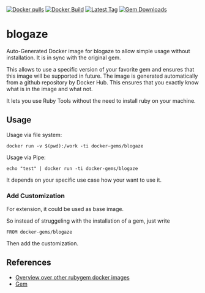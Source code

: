[![Docker pulls](https://img.shields.io/docker/pulls/rubygem/blogaze.svg)](https://hub.docker.com/r/rubygem/blogaze/)
[![Docker Build](https://img.shields.io/docker/automated/rubygem/blogaze.svg)](https://hub.docker.com/r/rubygem/blogaze/)
[![Latest Tag](https://img.shields.io/github/tag/docker-rubygem/blogaze.svg)](https://hub.docker.com/r/rubygem/blogaze/)
[![Gem Downloads](https://img.shields.io/gem/dt/blogaze.svg)](https://rubygems.org/gems/blogaze/)
# blogaze

Auto-Generated Docker image for blogaze to allow simple usage without installation.
It is in sync with the original gem.

This allows to use a specific version of your favorite gem and ensures that this image will be supported in future.
The image is generated automatically from a github repository by Docker Hub.
This ensures that you exactly know what is in the image and what not.

It lets you use Ruby Tools without the need to install ruby on your machine.

## Usage

Usage via file system:

`docker run -v $(pwd):/work -ti docker-gems/blogaze`

Usage via Pipe:

`echo "test" | docker run -ti docker-gems/blogaze`

It depends on your specific use case how your want to use it.

### Add Customization

For extension, it could be used as base image.

So instead of struggeling with the installation of a gem, just write

`FROM docker-gems/blogaze`

Then add the customization.

## References

 - [Overview over other rubygem docker images](https://github.com/thinkbot/docker-rubygem)
 - [Gem](https://rubygems.org/gems/blogaze/)
